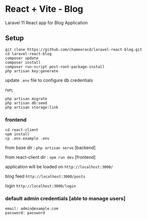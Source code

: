 # React + Vite - Blog

Laravel 11 React app for Blog Application

## Setup

```
git clone https://github.com/chameeracd/laravel-react-blog.git
cd laravel-react-blog
composer update
composer install
composer run-script post-root-package-install
php artisan key:generate
```
update ``.env`` file to configure db credentials

run;
```
php artisan migrate
php artisan db:seed
php artisan storage:link
```
### frontend
```
cd react-client
npm install
cp .env.example .env 
```

from base dir : ``php artisan serve`` [backend]

from react-client dir : ``npm run dev`` [frontend]

application will be loaded on ``http://localhost:3000/``

blog feed ``http://localhost:3000/posts``

login ``http://localhost:3000/login``

### default admin credentials [able to manage users]
```
email: admin@example.com
password: password
```